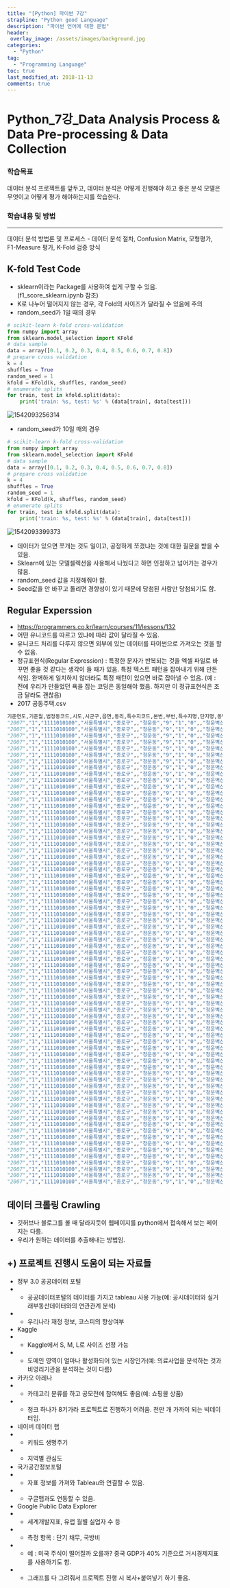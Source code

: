 ```yaml
---
title: "[Python] 파이썬 7강"
strapline: "Python good Language"
description: "파이썬 언어에 대한 문법"
header:
 overlay_image: /assets/images/background.jpg
categories:
  - "Python"
tag:
  - "Programming Language"
toc: true
last_modified_at: 2018-11-13
comments: true
---
```


# Python_7강_Data Analysis Process & Data Pre-processing & Data Collection

### 학습목표

데이터 분석 프로젝트를 앞두고, 데이터 분석은 어떻게 진행해야 하고 좋은 분석 모델은 무엇이고 어떻게 평가 해야하는지를 학습한다.



### 학습내용 및 방법

------

데이터 분석 방법론 및 프로세스 - 데이터 분석 절차, Confusion Matrix, 모형평가, F1-Measure 평가, K-Fold 검증 방식



## K-fold Test Code

- sklearn이라는 Package를 사용하여 쉽게 구할 수 있음. (f1_score_sklearn.ipynb 참조)
- K로 나누어 떨어지지 않는 경우, 각 Fold의 사이즈가 달라질 수 있음에 주의  
- random_seed가 1일 때의 경우

```python
# scikit-learn k-fold cross-validation
from numpy import array
from sklearn.model_selection import KFold
# data sample
data = array([0.1, 0.2, 0.3, 0.4, 0.5, 0.6, 0.7, 0.8])
# prepare cross validation
k = 4
shuffles = True
random_seed = 1
kfold = KFold(k, shuffles, random_seed)
# enumerate splits
for train, test in kfold.split(data):
    print('train: %s, test: %s' % (data[train], data[test]))
```

![1542093256314](C:\Users\pppp\AppData\Roaming\Typora\typora-user-images\1542093256314.png)





- random_seed가 10일 때의 경우

```python
# scikit-learn k-fold cross-validation
from numpy import array
from sklearn.model_selection import KFold
# data sample
data = array([0.1, 0.2, 0.3, 0.4, 0.5, 0.6, 0.7, 0.8])
# prepare cross validation
k = 4
shuffles = True
random_seed = 1
kfold = KFold(k, shuffles, random_seed)
# enumerate splits
for train, test in kfold.split(data):
    print('train: %s, test: %s' % (data[train], data[test]))
```

![1542093399373](C:\Users\pppp\AppData\Roaming\Typora\typora-user-images\1542093399373.png)



- 데이터가 있으면 쪼개는 것도 일이고, 공정하게 쪼갰냐는 것에 대한 질문을 받을 수 있음.
- Sklearn에 있는 모델셀렉션을 사용해서 나눴다고 하면 인정하고 넘어가는 경우가 많음.
- random_seed 값을 지정해줘야 함.
- Seed값을 안 바꾸고 돌리면 경향성이 있기 때문에 당첨된 사람만 당첨되기도 함.



## Regular Experssion

- https://programmers.co.kr/learn/courses/11/lessons/132
- 어떤 유니코드를 따르고 있냐에 따라 값이 달라질 수 있음.
- 유니코드 처리를 다루지 않으면 외부에 있는 데이터를 파이썬으로 가져오는 것을 할 수 없음.
- 정규표현식(Regular Expression) : 특정한 문자가 반복되는 것을 엑셀 파일로 바꾸면 좋을 것 같다는 생각이 들 때가 있음. 특정 텍스트 패턴을 잡아내기 위해 만든 식임. 완벽하게 일치하지 않더라도 특정 패턴이 있으면 바로 잡아낼 수 있음. (예 : 전에 우리가 만들었던 욕을 잡는 코딩은 동일해야 했음. 하지만 이 정규표현식은 조금 달라도 괜찮음)
- 2017 공동주택.csv

```python
기준연도,기준월,법정동코드,시도,시군구,읍면,동리,특수지코드,본번,부번,특수지명,단지명,동명,전용면적,층,공시가격
"2007","1","1111010100","서울특별시","종로구",,"청운동","9","1","0",,"청운벽산빌리지","1","187.49","1","544000000"
"2007","1","1111010100","서울특별시","종로구",,"청운동","9","1","0",,"청운벽산빌리지","1","187.49","1","544000000"
"2007","1","1111010100","서울특별시","종로구",,"청운동","9","1","0",,"청운벽산빌리지","1","157.25","2","512000000"
"2007","1","1111010100","서울특별시","종로구",,"청운동","9","1","0",,"청운벽산빌리지","1","157.25","2","512000000"
"2007","1","1111010100","서울특별시","종로구",,"청운동","9","1","0",,"청운벽산빌리지","1","152.33","3","496000000"
"2007","1","1111010100","서울특별시","종로구",,"청운동","9","1","0",,"청운벽산빌리지","1","152.33","3","496000000"
"2007","1","1111010100","서울특별시","종로구",,"청운동","9","1","0",,"청운벽산빌리지","2","187.49","1","544000000"
"2007","1","1111010100","서울특별시","종로구",,"청운동","9","1","0",,"청운벽산빌리지","2","187.49","1","544000000"
"2007","1","1111010100","서울특별시","종로구",,"청운동","9","1","0",,"청운벽산빌리지","2","187.49","1","544000000"
"2007","1","1111010100","서울특별시","종로구",,"청운동","9","1","0",,"청운벽산빌리지","2","187.49","1","544000000"
"2007","1","1111010100","서울특별시","종로구",,"청운동","9","1","0",,"청운벽산빌리지","2","157.25","2","512000000"
"2007","1","1111010100","서울특별시","종로구",,"청운동","9","1","0",,"청운벽산빌리지","2","157.25","2","512000000"
"2007","1","1111010100","서울특별시","종로구",,"청운동","9","1","0",,"청운벽산빌리지","2","157.25","2","512000000"
"2007","1","1111010100","서울특별시","종로구",,"청운동","9","1","0",,"청운벽산빌리지","2","157.25","2","512000000"
"2007","1","1111010100","서울특별시","종로구",,"청운동","9","1","0",,"청운벽산빌리지","2","152.33","3","496000000"
"2007","1","1111010100","서울특별시","종로구",,"청운동","9","1","0",,"청운벽산빌리지","2","152.33","3","496000000"
"2007","1","1111010100","서울특별시","종로구",,"청운동","9","1","0",,"청운벽산빌리지","2","152.33","3","496000000"
"2007","1","1111010100","서울특별시","종로구",,"청운동","9","1","0",,"청운벽산빌리지","2","152.33","3","496000000"
"2007","1","1111010100","서울특별시","종로구",,"청운동","9","1","0",,"청운벽산빌리지","3","167.6","1","520000000"
"2007","1","1111010100","서울특별시","종로구",,"청운동","9","1","0",,"청운벽산빌리지","3","167.6","1","520000000"
"2007","1","1111010100","서울특별시","종로구",,"청운동","9","1","0",,"청운벽산빌리지","3","167.6","1","520000000"
"2007","1","1111010100","서울특별시","종로구",,"청운동","9","1","0",,"청운벽산빌리지","3","167.6","1","520000000"
"2007","1","1111010100","서울특별시","종로구",,"청운동","9","1","0",,"청운벽산빌리지","3","131.42","1","424000000"
"2007","1","1111010100","서울특별시","종로구",,"청운동","9","1","0",,"청운벽산빌리지","3","131.42","1","424000000"
"2007","1","1111010100","서울특별시","종로구",,"청운동","9","1","0",,"청운벽산빌리지","3","140.51","2","456000000"
"2007","1","1111010100","서울특별시","종로구",,"청운동","9","1","0",,"청운벽산빌리지","3","140.51","2","456000000"
"2007","1","1111010100","서울특별시","종로구",,"청운동","9","1","0",,"청운벽산빌리지","3","140.51","2","456000000"
"2007","1","1111010100","서울특별시","종로구",,"청운동","9","1","0",,"청운벽산빌리지","3","140.51","2","456000000"
"2007","1","1111010100","서울특별시","종로구",,"청운동","9","1","0",,"청운벽산빌리지","3","131.42","2","440000000"
"2007","1","1111010100","서울특별시","종로구",,"청운동","9","1","0",,"청운벽산빌리지","3","131.42","2","440000000"
"2007","1","1111010100","서울특별시","종로구",,"청운동","9","1","0",,"청운벽산빌리지","3","137.03","3","432000000"
"2007","1","1111010100","서울특별시","종로구",,"청운동","9","1","0",,"청운벽산빌리지","3","137.03","3","432000000"
"2007","1","1111010100","서울특별시","종로구",,"청운동","9","1","0",,"청운벽산빌리지","3","137.03","3","432000000"
"2007","1","1111010100","서울특별시","종로구",,"청운동","9","1","0",,"청운벽산빌리지","3","137.03","3","432000000"
"2007","1","1111010100","서울특별시","종로구",,"청운동","9","1","0",,"청운벽산빌리지","3","131.42","3","429000000"
"2007","1","1111010100","서울특별시","종로구",,"청운동","9","1","0",,"청운벽산빌리지","3","131.42","3","429000000"
"2007","1","1111010100","서울특별시","종로구",,"청운동","9","1","0",,"청운벽산빌리지","5","176.4","1","536000000"
"2007","1","1111010100","서울특별시","종로구",,"청운동","9","1","0",,"청운벽산빌리지","5","176.4","1","536000000"
"2007","1","1111010100","서울특별시","종로구",,"청운동","9","1","0",,"청운벽산빌리지","5","176.4","1","536000000"
"2007","1","1111010100","서울특별시","종로구",,"청운동","9","1","0",,"청운벽산빌리지","5","176.4","1","536000000"
"2007","1","1111010100","서울특별시","종로구",,"청운동","9","1","0",,"청운벽산빌리지","5","141.39","2","456000000"
"2007","1","1111010100","서울특별시","종로구",,"청운동","9","1","0",,"청운벽산빌리지","5","141.39","2","456000000"
"2007","1","1111010100","서울특별시","종로구",,"청운동","9","1","0",,"청운벽산빌리지","5","141.39","2","456000000"
"2007","1","1111010100","서울특별시","종로구",,"청운동","9","1","0",,"청운벽산빌리지","5","141.39","2","456000000"
"2007","1","1111010100","서울특별시","종로구",,"청운동","9","1","0",,"청운벽산빌리지","5","141.39","3","444000000"
"2007","1","1111010100","서울특별시","종로구",,"청운동","9","1","0",,"청운벽산빌리지","5","141.39","3","444000000"
"2007","1","1111010100","서울특별시","종로구",,"청운동","9","1","0",,"청운벽산빌리지","5","141.39","3","444000000"
"2007","1","1111010100","서울특별시","종로구",,"청운동","9","1","0",,"청운벽산빌리지","5","141.39","3","444000000"
"2007","1","1111010100","서울특별시","종로구",,"청운동","9","1","0",,"청운벽산빌리지","6","176.4","1","536000000"
"2007","1","1111010100","서울특별시","종로구",,"청운동","9","1","0",,"청운벽산빌리지","6","176.4","1","536000000"
"2007","1","1111010100","서울특별시","종로구",,"청운동","9","1","0",,"청운벽산빌리지","6","176.4","1","536000000"
"2007","1","1111010100","서울특별시","종로구",,"청운동","9","1","0",,"청운벽산빌리지","6","176.4","1","536000000"
"2007","1","1111010100","서울특별시","종로구",,"청운동","9","1","0",,"청운벽산빌리지","6","176.4","1","536000000"
"2007","1","1111010100","서울특별시","종로구",,"청운동","9","1","0",,"청운벽산빌리지","6","176.4","1","536000000"
"2007","1","1111010100","서울특별시","종로구",,"청운동","9","1","0",,"청운벽산빌리지","6","141.39","2","456000000"
"2007","1","1111010100","서울특별시","종로구",,"청운동","9","1","0",,"청운벽산빌리지","6","141.39","2","456000000"
"2007","1","1111010100","서울특별시","종로구",,"청운동","9","1","0",,"청운벽산빌리지","6","141.39","2","456000000"
"2007","1","1111010100","서울특별시","종로구",,"청운동","9","1","0",,"청운벽산빌리지","6","141.39","2","456000000"
"2007","1","1111010100","서울특별시","종로구",,"청운동","9","1","0",,"청운벽산빌리지","6","141.39","2","456000000"
"2007","1","1111010100","서울특별시","종로구",,"청운동","9","1","0",,"청운벽산빌리지","6","141.39","2","456000000"
"2007","1","1111010100","서울특별시","종로구",,"청운동","9","1","0",,"청운벽산빌리지","6","141.39","3","444000000"
"2007","1","1111010100","서울특별시","종로구",,"청운동","9","1","0",,"청운벽산빌리지","6","141.39","3","444000000"
"2007","1","1111010100","서울특별시","종로구",,"청운동","9","1","0",,"청운벽산빌리지","6","141.39","3","444000000"
"2007","1","1111010100","서울특별시","종로구",,"청운동","9","1","0",,"청운벽산빌리지","6","141.39","3","444000000"
"2007","1","1111010100","서울특별시","종로구",,"청운동","9","1","0",,"청운벽산빌리지","6","141.39","3","444000000"
"2007","1","1111010100","서울특별시","종로구",,"청운동","9","1","0",,"청운벽산빌리지","6","141.39","3","444000000"
"2007","1","1111010100","서울특별시","종로구",,"청운동","9","1","0",,"청운벽산빌리지","7","196.29","1","552000000"
"2007","1","1111010100","서울특별시","종로구",,"청운동","9","1","0",,"청운벽산빌리지","7","196.29","1","552000000"
"2007","1","1111010100","서울특별시","종로구",,"청운동","9","1","0",,"청운벽산빌리지","7","156.91","2","512000000"
"2007","1","1111010100","서울특별시","종로구",,"청운동","9","1","0",,"청운벽산빌리지","7","156.91","2","512000000"
"2007","1","1111010100","서울특별시","종로구",,"청운동","9","1","0",,"청운벽산빌리지","7","156.91","3","504000000"
"2007","1","1111010100","서울특별시","종로구",,"청운동","9","1","0",,"청운벽산빌리지","7","156.91","3","504000000"
"2007","1","1111010100","서울특별시","종로구",,"청운동","9","1","0",,"청운벽산빌리지","8","82.89","1","264000000"
```





## 데이터 크롤링 Crawling

- 깃허브나 블로그를 볼 때 달라지듯이 웹페이지를 python에서 접속해서 보는 페이지는 다름.
- 우리가 원하는 데이터를 추출해내는 방법임.



## +) 프로젝트 진행시 도움이 되는 자료들

- 정부 3.0 공공데이터 포털
- - 공공데이터포털의 데이터를 가지고 tableau 사용 가능(예: 공시데이터와 실거래부동산데이터와의 연관관계 분석)
- - 우리나라 재정 정보, 코스피의 향상여부
- Kaggle
- - Kaggle에서 S, M, L로 사이즈 선정 가능
- - 도메인 영역이 얼마나 활성화되어 있는 시장인가(예: 의료사업을 분석하는 것과 비영리기관을 분석하는 것이 다름)
- 카카오 아레나
- - 카테고리 분류를 하고 공모전에 참여해도 좋음(예: 쇼핑몰 상품)
- - 청크 하나가 8기가라 프로젝트로 진행하기 어려움. 천만 개 가까이 되는 빅데이터임.
- 네이버 데이터 랩
- - 키워드 생명주기
- - 지역별 관심도
- 국가공간정보포털
- - 자표 정보를 가져와 Tableau와 연결할 수 있음.
- - 구글맵과도 연동할 수 있음.
- Google Public Data Explorer
- - 세계개발지표, 유럽 월별 실업자 수 등
- - 측정 항목 : 단기 채무, 국방비
- - 예 : 미국 주식이 떨어질까 오를까? 중국 GDP가 40% 기준으로 거시경제지표를 사용하기도 함.
- - 그래프를 다 그려줘서 프로젝트 진행 시 복사+붙여넣기 하기 좋음.
